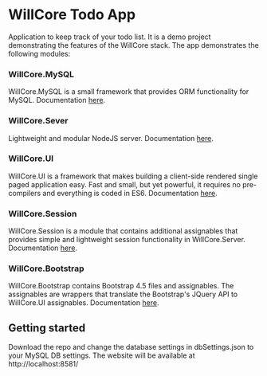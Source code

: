 # WillCore Todo App

Application to keep track of your todo list. It is a demo project demonstrating the features of the WillCore stack. The app demonstrates the following modules:


### WillCore.MySQL
 WillCore.MySQL is a small framework that provides ORM functionality for MySQL. Documentation [here](https://github.com/PhilipCoder/willCore.mysql).

###  WillCore.Sever
Lightweight and modular NodeJS server. Documentation [here](https://github.com/PhilipCoder/willcore.server).

 ### WillCore.UI
 WillCore.UI is a framework that makes building a client-side rendered single paged application easy. Fast and small, but yet powerful, it requires no pre-compilers and everything is coded in ES6. Documentation [here](https://github.com/PhilipCoder/WillCore.UI).

 ### WillCore.Session
WillCore.Session is a module that contains additional assignables that provides simple and lightweight session functionality in WillCore.Server. Documentation [here](https://github.com/PhilipCoder/willcore.session).

 ### WillCore.Bootstrap
 WillCore.Bootstrap contains Bootstrap 4.5 files and assignables. The assignables are wrappers that translate the Bootstrap's JQuery API to WillCore.UI assignables. Documentation [here](https://github.com/PhilipCoder/willcore.bootstrap).

## Getting started

Download the repo and change the database settings in dbSettings.json to your MySQL DB settings. The website will be available at http://localhost:8581/
